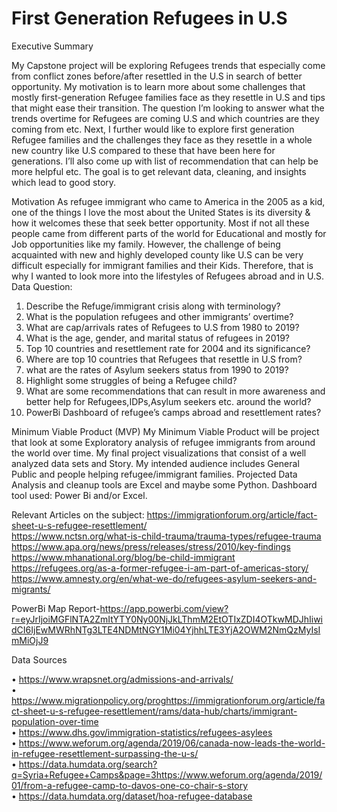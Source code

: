 # First Generation Refugees in U.S

Executive Summary

My Capstone project will be exploring Refugees trends that especially come from conflict zones before/after resettled in the U.S in search of better opportunity. My motivation is to learn more about some challenges that mostly first-generation Refugee families face as they resettle in U.S and tips that might ease their transition. The question I’m looking to answer what the trends overtime for Refugees are coming U.S and which countries are they coming from etc. Next, I further would like to explore first generation Refugee families and the challenges they face as they resettle in a whole new country like U.S compared to these that have been here for generations. I’ll also come up with list of recommendation that can help be more helpful etc. The goal is to get relevant data, cleaning, and insights which lead to good story. 

Motivation
As refugee immigrant who came to America in the 2005 as a kid, one of the things I love the most about the United States is its diversity & how it welcomes these that seek better opportunity. Most if not all these people came from different parts of the world for Educational and mostly for Job opportunities like my family. However, the challenge of being acquainted with new and highly developed county like U.S can be very difficult especially for immigrant families and their Kids. Therefore, that is why I wanted to look more into the lifestyles of Refugees abroad and in U.S.
Data Question:
1. Describe the Refuge/immigrant crisis along with terminology?
2. What is the population refugees and other immigrants’ overtime?
3. What are cap/arrivals rates of Refugees to U.S from 1980 to 2019?
4. What is the age, gender, and marital status of refugees in 2019?
5. Top 10 countries and resettlement rate for 2004 and its significance? 
6. Where are top 10 countries that Refugees that resettle in U.S from?
7. what are the rates of Asylum seekers status from 1990 to 2019?
8. Highlight some struggles of being a Refugee child?
9. What are some recommendations that can result in more awareness and better help for Refugees,IDPs,Asylum seekers etc. around the world?
10. PowerBi Dashboard of refugee’s camps abroad and resettlement rates? 

Minimum Viable Product (MVP)
My Minimum Viable Product will be project that look at some Exploratory   analysis of refugee immigrants from around the world over time. My final project visualizations that consist of a well analyzed data sets and Story. My intended audience includes General Public and people helping refugee/immigrant families. Projected Data Analysis and cleanup tools are Excel and maybe some Python. Dashboard tool used: Power Bi and/or Excel.

Relevant Articles on the subject:
https://immigrationforum.org/article/fact-sheet-u-s-refugee-resettlement/  
https://www.nctsn.org/what-is-child-trauma/trauma-types/refugee-trauma  
https://www.apa.org/news/press/releases/stress/2010/key-findings  
https://www.mhanational.org/blog/be-child-immigrant  
https://refugees.org/as-a-former-refugee-i-am-part-of-americas-story/   
https://www.amnesty.org/en/what-we-do/refugees-asylum-seekers-and-migrants/  

PowerBi Map Report-https://app.powerbi.com/view?r=eyJrIjoiMGFlNTA2ZmItYTY0Ny00NjJkLThmM2EtOTIxZDI4OTkwMDJhIiwidCI6IjEwMWRhNTg3LTE4NDMtNGY1Mi04YjhhLTE3YjA2OWM2NmQzMyIsImMiOjJ9
	
Data Sources

• https://www.wrapsnet.org/admissions-and-arrivals/  
• https://www.migrationpolicy.org/proghttps://immigrationforum.org/article/fact-sheet-u-s-refugee-resettlement/rams/data-hub/charts/immigrant-population-over-time  
• https://www.dhs.gov/immigration-statistics/refugees-asylees  
• https://www.weforum.org/agenda/2019/06/canada-now-leads-the-world-in-refugee-resettlement-surpassing-the-u-s/  
• https://data.humdata.org/search?q=Syria+Refugee+Camps&page=3https://www.weforum.org/agenda/2019/01/from-a-refugee-camp-to-davos-one-co-chair-s-story  
• https://data.humdata.org/dataset/hoa-refugee-database  



